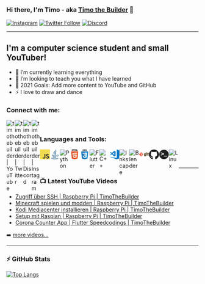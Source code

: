 ### Hi there, I'm Timo - aka [Timo the Builder][youtube] 👋

[![Instagram](https://img.shields.io/badge/Follow%20%40timothebuilder-Click-%23E4405F?logo=instagram&logoColor=%23E4405F&style=for-the-badge)](https://instagram.com/timothebuilder)
[![Twitter Follow](https://img.shields.io/twitter/follow/timothebuilder?color=1DA1F2&logo=twitter&style=for-the-badge)](https://twitter.com/intent/follow?original_referer=https://github.com/timothebuilder&screen_name=timothebuilder)
[![Discord](https://img.shields.io/discord/717810385436016701?color=%237289DA&label=Join+my+Discord&logo=discord&logoColor=%237289DA&style=for-the-badge)](https://discord.gg/uN3RCBp)

---

## I'm a computer science student and small YouTuber!

- 🌱 I’m currently learning everything
- 👯 I’m looking to teach you what I have learned
- 🥅 2021 Goals: Add more content to YouTube and GitHub
- ⚡ I love to draw and dance

### Connect with me:

[<img align="left" alt="timothebuilder | YouTube" width="22px" src="https://cdn.jsdelivr.net/npm/simple-icons@v3/icons/youtube.svg" />][youtube]
[<img align="left" alt="timothebuilder | Twitter" width="22px" src="https://cdn.jsdelivr.net/npm/simple-icons@v3/icons/twitter.svg" />][twitter]
[<img align="left" alt="timothebuilder | Discord" width="22px" src="https://cdn.jsdelivr.net/npm/simple-icons@v3/icons/discord.svg" />][discord]
[<img align="left" alt="timothebuilder | Instagram" width="22px" src="https://cdn.jsdelivr.net/npm/simple-icons@v3/icons/instagram.svg" />][instagram]

<br />

### Languages and Tools:

[<img align="left" alt="JavaScript" width="26px" src="https://raw.githubusercontent.com/github/explore/80688e429a7d4ef2fca1e82350fe8e3517d3494d/topics/javascript/javascript.png" />][youtube]
[<img align="left" alt="Java" width="26px" src="https://github.com/simple-icons/simple-icons/blob/develop/icons/java.svg" />][youtube]
[<img align="left" alt="Python" width="26px" src="https://github.com/simple-icons/simple-icons/blob/develop/icons/python.svg" />][youtube]
[<img align="left" alt="HTML5" width="26px" src="https://raw.githubusercontent.com/github/explore/80688e429a7d4ef2fca1e82350fe8e3517d3494d/topics/html/html.png" />][youtube]
[<img align="left" alt="CSS3" width="26px" src="https://raw.githubusercontent.com/github/explore/80688e429a7d4ef2fca1e82350fe8e3517d3494d/topics/css/css.png" />][youtube]
[<img align="left" alt="Flutter" width="26px" src="https://github.com/simple-icons/simple-icons/blob/develop/icons/flutter.svg" />][youtube]
[<img align="left" alt="C++" width="26px" src="https://github.com/simple-icons/simple-icons/blob/develop/icons/cplusplus.svg" />][youtube]

[<img align="left" alt="Visual Studio Code" width="26px" src="https://raw.githubusercontent.com/github/explore/80688e429a7d4ef2fca1e82350fe8e3517d3494d/topics/visual-studio-code/visual-studio-code.png" />][youtube]
[<img align="left" alt="Inkscape" width="26px" src="https://github.com/simple-icons/simple-icons/blob/develop/icons/inkscape.svg" />][youtube]
[<img align="left" alt="Blender" width="26px" src="https://github.com/simple-icons/simple-icons/blob/develop/icons/blender.svg" />][youtube]
[<img align="left" alt="Git" width="26px" src="https://raw.githubusercontent.com/github/explore/80688e429a7d4ef2fca1e82350fe8e3517d3494d/topics/git/git.png" />][youtube]
[<img align="left" alt="GitHub" width="26px" src="https://raw.githubusercontent.com/github/explore/78df643247d429f6cc873026c0622819ad797942/topics/github/github.png" />][youtube]

[<img align="left" alt="Terminal" width="26px" src="https://raw.githubusercontent.com/github/explore/80688e429a7d4ef2fca1e82350fe8e3517d3494d/topics/terminal/terminal.png" />][youtube]
[<img align="left" alt="Linux" width="26px" src="https://github.com/simple-icons/simple-icons/blob/develop/icons/linux.svg" />][youtube]


<br />
<br />

---

### 📺 Latest YouTube Videos

<!-- YOUTUBE:START -->
- [Zugriff über SSH | Raspberry Pi | TimoTheBuilder](https://www.youtube.com/watch?v=vOVDaqul5oc)
- [Minecraft spielen und modden | Raspberry Pi | TimoTheBuilder](https://www.youtube.com/watch?v=KaV5iCfwME8)
- [Kodi Mediacenter installieren | Raspberry Pi | TimoTheBuilder](https://www.youtube.com/watch?v=ghGRwFdf2-4)
- [Setup mit Raspian | Raspberry Pi | TimoTheBuilder](https://www.youtube.com/watch?v=hDPJ2On1tFA)
- [Corona Counter App | Flutter Speedcodings | TimoTheBuilder](https://www.youtube.com/watch?v=ulJBA6X4UeE)
<!-- YOUTUBE:END -->

➡️ [more videos...](https://youtube.com/timothebuilder)

---

### ⚡ GitHub Stats

[![Top Langs](https://github-readme-stats.vercel.app/api/top-langs/?username=timothebuilder&layout=compact)](https://github.com/timothebuilder)

[twitter]: https://twitter.com/timothebuilder
[youtube]: https://youtube.com/c/TimotheBuilder
[instagram]: https://instagram.com/timothebuilder
[discord]: https://discord.gg/uN3RCBp
